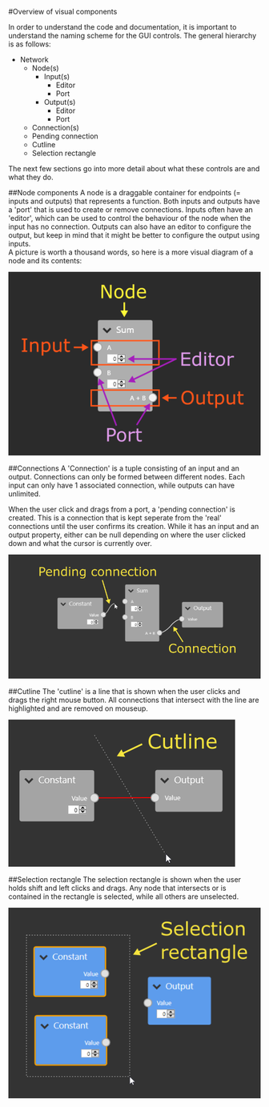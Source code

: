 #Overview of visual components

In order to understand the code and documentation, it is important to understand the naming scheme for the GUI controls. The general hierarchy is as follows:

- Network
	- Node(s)
		- Input(s)
			- Editor
			- Port
		- Output(s)
			- Editor
			- Port
	- Connection(s)
	- Pending connection
	- Cutline
	- Selection rectangle

The next few sections go into more detail about what these controls are and what they do.

##Node components
A node is a draggable container for endpoints (= inputs and outputs) that represents a function.
Both inputs and outputs have a 'port' that is used to create or remove connections.
Inputs often have an 'editor', which can be used to control the behaviour of the node when the input has no connection. Outputs can also have an editor to configure the output, but keep in mind that it might be better to configure the output using inputs.  
A picture is worth a thousand words, so here is a more visual diagram of a node and its contents:

![](img/node_components.png)

##Connections
A 'Connection' is a tuple consisting of an input and an output. Connections can only be formed between different nodes. Each input can only have 1 associated connection, while outputs can have unlimited.

When the user click and drags from a port, a 'pending connection' is created. This is a connection that is kept seperate from the 'real' connections until the user confirms its creation. While it has an input and an output property, either can be null depending on where the user clicked down and what the cursor is currently over. 

![](img/connections.png)

##Cutline
The 'cutline' is a line that is shown when the user clicks and drags the right mouse button. All connections that intersect with the line are highlighted and are removed on mouseup.

![](img/cutline.png)

##Selection rectangle
The selection rectangle is shown when the user holds shift and left clicks and drags. Any node that intersects or is contained in the rectangle is selected, while all others are unselected.

![](img/selection_rectangle.png)

